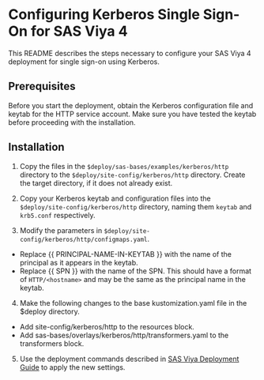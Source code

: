 # Configuring Kerberos Single Sign-On for SAS Viya 4

This README describes the steps necessary to configure your SAS Viya 4 deployment for single sign-on
using Kerberos.

## Prerequisites

Before you start the deployment, obtain the Kerberos configuration file and keytab for the HTTP
service account. Make sure you have tested the keytab before proceeding with the installation.

## Installation

1. Copy the files in the `$deploy/sas-bases/examples/kerberos/http` directory to the `$deploy/site-config/kerberos/http` directory. Create the target directory, if it does not already exist.

2. Copy your Kerberos keytab and configuration files into the `$deploy/site-config/kerberos/http` directory, naming them `keytab` and `krb5.conf` respectively.

3. Modify the parameters in `$deploy/site-config/kerberos/http/configmaps.yaml`.
* Replace {{ PRINCIPAL-NAME-IN-KEYTAB }} with the name of the principal as it appears in the keytab.
* Replace {{ SPN }} with the name of the SPN. This should have a format of `HTTP/<hostname>` and may be the same as the principal name in the keytab.

4. Make the following changes to the base kustomization.yaml file in the $deploy directory.
* Add site-config/kerberos/http to the resources block.
* Add sas-bases/overlays/kerberos/http/transformers.yaml to the transformers block.

5. Use the deployment commands described in [SAS Viya Deployment Guide](http://documentation.sas.com/?softwareId=mysas&softwareVersion=prod&docsetId=dplyml0phy0dkr&docsetTarget=titlepage.htm) to apply the new settings.